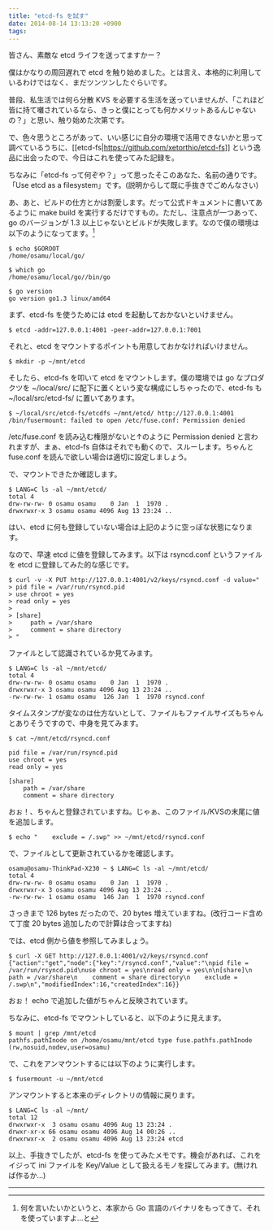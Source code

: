 ```yaml
---
title: "etcd-fs を試す"
date: 2014-08-14 13:13:20 +0900
tags: 
---
```


皆さん、素敵な etcd ライフを送ってますかー？

<!--more-->

僕はかなりの周回遅れで etcd を触り始めました。とは言え、本格的に利用しているわけではなく、まだツンツンしたぐらいです。

普段、私生活では何ら分散 KVS を必要する生活を送っていませんが、「これほど皆に持て囃されているなら、きっと僕にとっても何かメリットあるんじゃないの？」と思い、触り始めた次第です。

で、色々思うところがあって、いい感じに自分の環境で活用できないかと思って調べているうちに、[[etcd-fs|https://github.com/xetorthio/etcd-fs]] という逸品に出会ったので、今日はこれを使ってみた記録を。

ちなみに「etcd-fs って何ぞや？」って思ったそこのあなた、名前の通りです。「Use etcd as a filesystem」です。(説明からして既に手抜きでごめんなさい)

あ、あと、ビルドの仕方とかは割愛します。だって公式ドキュメントに書いてあるように make build を実行するだけですもの。ただし、注意点が一つあって、go のバージョンが 1.3 以上じゃないとビルドが失敗します。なので僕の環境は以下のようになってます。[^1]

    $ echo $GOROOT
    /home/osamu/local/go/
    
    $ which go
    /home/osamu/local/go//bin/go
    
    $ go version
    go version go1.3 linux/amd64


まず、etcd-fs を使うためには etcd を起動しておかないといけません。

    $ etcd -addr=127.0.0.1:4001 -peer-addr=127.0.0.1:7001


それと、etcd をマウントするポイントも用意しておかなければいけません。

    $ mkdir -p ~/mnt/etcd


そしたら、etcd-fs を叩いて etcd をマウントします。僕の環境では go なプロダクツを ~/local/src/ に配下に置くという変な構成にしちゃったので、etcd-fs も ~/local/src/etcd-fs/ に置いてあります。

    $ ~/local/src/etcd-fs/etcdfs ~/mnt/etcd/ http://127.0.0.1:4001
    /bin/fusermount: failed to open /etc/fuse.conf: Permission denied


/etc/fuse.conf を読み込む権限がないと↑のように Permission denied と言われますが、まぁ、etcd-fs 自体はそれでも動くので、スルーします。ちゃんと fuse.conf を読んで欲しい場合は適切に設定しましょう。

で、マウントできたか確認します。


    $ LANG=C ls -al ~/mnt/etcd/
    total 4
    drw-rw-rw- 0 osamu osamu    0 Jan  1  1970 .
    drwxrwxr-x 3 osamu osamu 4096 Aug 13 23:24 ..


はい、etcd に何も登録していない場合は上記のように空っぽな状態になります。

なので、早速 etcd に値を登録してみます。以下は rsyncd.conf というファイルを etcd に登録してみた的な感じです。

    $ curl -v -X PUT http://127.0.0.1:4001/v2/keys/rsyncd.conf -d value="
    > pid file = /var/run/rsyncd.pid
    > use chroot = yes
    > read only = yes
    >
    > [share]
    >     path = /var/share
    >     comment = share directory
    > "

ファイルとして認識されているか見てみます。

    $ LANG=C ls -al ~/mnt/etcd/
    total 4
    drw-rw-rw- 0 osamu osamu    0 Jan  1  1970 .
    drwxrwxr-x 3 osamu osamu 4096 Aug 13 23:24 ..
    -rw-rw-rw- 1 osamu osamu  126 Jan  1  1970 rsyncd.conf


タイムスタンプが変なのは仕方ないとして、ファイルもファイルサイズもちゃんとありそうですので、中身を見てみます。

    $ cat ~/mnt/etcd/rsyncd.conf
    
    pid file = /var/run/rsyncd.pid
    use chroot = yes
    read only = yes
    
    [share]
        path = /var/share
        comment = share directory

おぉ！、ちゃんと登録されていますね。じゃぁ、このファイル/KVSの末尾に値を追加します。

    $ echo "    exclude = /.swp" >> ~/mnt/etcd/rsyncd.conf

で、ファイルとして更新されているかを確認します。

    osamu@osamu-ThinkPad-X230 ~ $ LANG=C ls -al ~/mnt/etcd/
    total 4
    drw-rw-rw- 0 osamu osamu    0 Jan  1  1970 .
    drwxrwxr-x 3 osamu osamu 4096 Aug 13 23:24 ..
    -rw-rw-rw- 1 osamu osamu  146 Jan  1  1970 rsyncd.conf

さっきまで 126 bytes だったので、20 bytes 増えていますね。(改行コード含めて丁度 20 bytes 追加したので計算は合ってますね)

では、etcd 側から値を参照してみましょう。

    $ curl -X GET http://127.0.0.1:4001/v2/keys/rsyncd.conf
    {"action":"get","node":{"key":"/rsyncd.conf","value":"\npid file = /var/run/rsyncd.pid\nuse chroot = yes\nread only = yes\n\n[share]\n    path = /var/share\n    comment = share directory\n    exclude = /.swp\n","modifiedIndex":16,"createdIndex":16}}

おぉ！ echo で追加した値がちゃんと反映されています。

ちなみに、etcd-fs でマウントしていると、以下のように見えます。

    $ mount | grep /mnt/etcd
    pathfs.pathInode on /home/osamu/mnt/etcd type fuse.pathfs.pathInode (rw,nosuid,nodev,user=osamu)


で、これをアンマウントするには以下のように実行します。

    $ fusermount -u ~/mnt/etcd

アンマウントすると本来のディレクトリの情報に戻ります。

    $ LANG=C ls -al ~/mnt/
    total 12
    drwxrwxr-x  3 osamu osamu 4096 Aug 13 23:24 .
    drwxr-xr-x 66 osamu osamu 4096 Aug 14 00:26 ..
    drwxrwxr-x  2 osamu osamu 4096 Aug 13 23:24 etcd

以上、手抜きでしたが、etcd-fs を使ってみたメモです。機会があれば、これをイジって ini ファイルを Key/Value として扱えるモノを探してみます。(無ければ作るか…)

----

[^1]: 何を言いたいかというと、本家から Go 言語のバイナリをもってきて、それを使っていますよ…と


